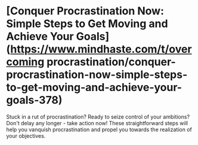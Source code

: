 
# [Conquer Procrastination Now: Simple Steps to Get Moving and Achieve Your Goals](https://www.mindhaste.com/t/overcoming procrastination/conquer-procrastination-now-simple-steps-to-get-moving-and-achieve-your-goals-378)

Stuck in a rut of procrastination? Ready to seize control of your ambitions? Don't delay any longer - take action now! These straightforward steps will help you vanquish procrastination and propel you towards the realization of your objectives.
    